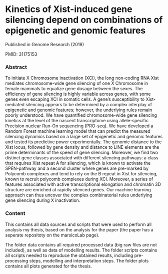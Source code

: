 # Kinetics of Xist-induced gene silencing depend on combinations of epigenetic and genomic features

Published in Genome Research (2019)

PMID: 31175153


### Abstract
To initiate X Chromosome inactivation (XCI), the long non-coding RNA Xist mediates chromosome-wide gene silencing of one X Chromosome in female mammals to equalize gene dosage between the sexes. The efficiency of gene silencing is highly variable across genes, with some genes even escaping XCI in somatic cells. A gene’s susceptibility to Xist-mediated silencing appears to be determined by a complex interplay of epigenetic and genomic features; however, the underlying rules remain poorly understood. We have quantified chromosome-wide gene silencing kinetics at the level of the nascent transcriptome using allele-specific Precision nuclear Run-On sequencing (PRO-seq). We have developed a Random Forest machine learning model that can predict the measured silencing dynamics based on a large set of epigenetic and genomic features and tested its predictive power experimentally. The genomic distance to the Xist locus, followed by gene density and distance to LINE elements are the prime determinants of the speed of gene silencing. Moreover, we find two distinct gene classes associated with different silencing pathways: a class that requires Xist repeat A for silencing, which is known to activate the SPEN-pathway and a second cluster where genes are pre-marked by Polycomb complexes and tend to rely on the B repeat in Xist for silencing, known to recruit polycomb complexes during XCI. Moreover, a series of features associated with active transcriptional elongation and chromatin 3D structure are enriched at rapidly silenced genes. Our machine learning approach can thus uncover the complex combinatorial rules underlying gene silencing during X inactivation.

### Content

This contains all data sources and scripts that were used to perform all analysis my thesis, based on the analysis for the paper (the paper has a seperate repositoty on the marsicoLab page).

The folder data contains all required processed data (big raw files are not included), as well as data of modelling results.
The folder scripts contains all scripts needed to reproduce the obtained results, including pre-processing steps, modelling and interpretation steps.
The folder plots contains all plots generated for the thesis.



